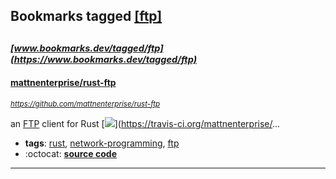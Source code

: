## Bookmarks tagged [[ftp]](https://www.bookmarks.dev?q=[ftp])

_<sup><sup>[www.bookmarks.dev/tagged/ftp](https://www.bookmarks.dev/tagged/ftp)</sup></sup>_
---
#### [mattnenterprise/rust-ftp](https://github.com/mattnenterprise/rust-ftp)
_<sup>https://github.com/mattnenterprise/rust-ftp</sup>_

an [FTP](https://en.wikipedia.org/wiki/File_Transfer_Protocol) client for Rust [<img src="https://api.travis-ci.org/mattnenterprise/rust-ftp.svg?branch=master">](https://travis-ci.org/mattnenterprise/...
* **tags**: [rust](../tagged/rust.md), [network-programming](../tagged/network-programming.md), [ftp](../tagged/ftp.md)
* :octocat: **[source code](https://github.com/mattnenterprise/rust-ftp)**
---
